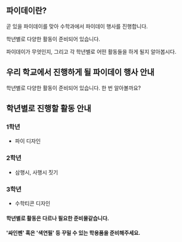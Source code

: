 ## 파이데이란?

곧 있을 파이데이를 맞아 수학과에서 파이데이 행사를 진행합니다.

학년별로 다양한 활동이 준비되어 있습니다.

파이데이가 무엇인지, 그리고 각 학년별로 어떤 활동들을 하게 될지 알아봅시다.

## 우리 학교에서 진행하게 될 파이데이 행사 안내

학년별로 다양한 활동이 준비되어 있습니다. 한 번 알아볼까요?

## 학년별로 진행할 활동 안내

### 1학년
- 파이 디자인
### 2학년
- 삼행시, 사행시 짓기
### 3학년
- 수학티콘 디자인

#### 학년별로 활동은 다르나 필요한 준비물같습니다.
#### '싸인펜' 혹은 '색연필' 등 꾸밀 수 있는 학용품을 준비해주세요.
